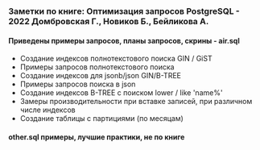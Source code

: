### Заметки по книге: Оптимизация запросов PostgreSQL - 2022 Домбровская Г., Новиков Б., Бейликова А.

#### Приведены примеры запросов, планы запросов, скрины - air.sql

- Создание индексов полнотекстового поиска GIN / GiST
- Примеры запросов полнотекстового поиска
- Создание индексов для jsonb/json GIN/B-TREE
- Примеры запросов поиска в json
- Создание индексов B-TREE с поиском lower / like 'name%'
- Замеры производительности при вставке записей, при различном числе индексов 
- Создание таблицы с партициями (по месяцам)

#### other.sql примеры, лучшие практики, не по книге